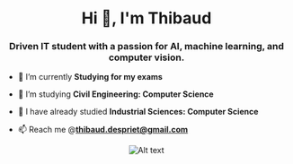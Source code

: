 <h1 align="center">Hi 👋, I'm Thibaud</h1>
<h3 align="center">Driven IT student with a passion for AI, machine learning, and computer vision.</h3>

- 🔭 I’m currently **Studying for my exams**

- 🌱 I’m studying **Civil Engineering: Computer Science**

- 📄 I have already studied **Industrial Sciences: Computer Science**

- 📫 Reach me @**thibaud.despriet@gmail.com**

<p align="center">
  <img src="https://spotify-recently-played-readme.vercel.app/api?user=ps4squadsongs" alt="Alt text" />
</p>
